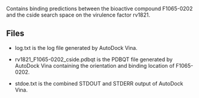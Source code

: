 Contains binding predictions between the bioactive compound F1065-0202 and the cside search space on the virulence factor rv1821.

## Files

- log.txt is the log file generated by AutoDock Vina.

- rv1821_F1065-0202_cside.pdbqt is the PDBQT file generated by AutoDock Vina containing the orientation and binding location of F1065-0202.

- stdoe.txt is the combined STDOUT and STDERR output of AutoDock Vina.

